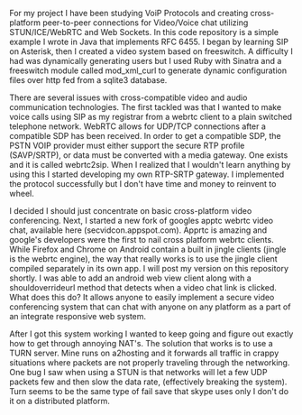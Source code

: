 For my project I have been studying VoiP Protocols and creating cross-platform peer-to-peer connections for Video/Voice chat utilizing STUN/ICE/WebRTC and Web Sockets. In this code repository is a simple example I wrote in Java that implements RFC 6455. I began by learning SIP on Asterisk, then I created a video system based on freeswitch. A difficulty I had was dynamically generating users but I used Ruby with Sinatra and a freeswitch module called mod\_xml\_curl to generate dynamic configuration files over http fed from a sqlite3 database.

There are several issues with cross-compatible video and audio communication technologies. The first tackled was that I wanted to make voice calls using SIP as my registrar from a webrtc client to a plain switched telephone network. WebRTC allows for UDP/TCP connections after a compatible SDP has been received. In order to get a compatible SDP, the PSTN VOIP provider must either support the secure RTP profile (SAVP/SRTP), or data must be converted with a media gateway. One exists and it is called webrtc2sip. When I realized that I wouldn't learn anything by using this I started developing my own RTP-SRTP gateway. I implemented the protocol successfully but I don't have time and money to reinvent to wheel.

I decided I should just concentrate on basic cross-platform video conferencing. Next, I started a new fork of googles apptc webrtc video chat, available here (secvidcon.appspot.com). Apprtc is amazing and google's developers were the first to nail cross platform webrtc clients. While Firefox and Chrome on Android contain a built in jingle clients (jingle is the webrtc engine), the way that really works is to use the jingle client compiled separately in its own app. I will post my version on this repository shortly. I was able to add an android web view client along with a shouldoverrideurl method that detects when a video chat link is clicked. What does this do? It allows anyone to easily implement a secure video conferencing system that can chat with anyone on any platform as a part of an integrate responsive web system.

After I got this system working I wanted to keep going and figure out exactly how to get through annoying NAT's. The solution that works is to use a TURN server. Mine runs on a2hosting and it forwards all traffic in crappy situations where packets are not properly traveling through the networking. One bug I saw when using a STUN is that networks will let a few UDP packets few and then slow the data rate, (effectively breaking the system). Turn seems to be the same type of fail save that skype uses only I don't do it on a distributed platform.
